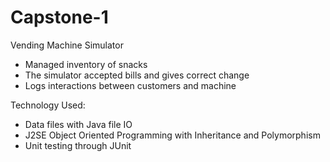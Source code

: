 # Capstone-1
Vending Machine Simulator
- Managed inventory of snacks
- The simulator accepted bills and gives correct change 
- Logs interactions between customers and machine
 
Technology Used: 
- Data files with Java file IO
- J2SE Object Oriented Programming with Inheritance and Polymorphism 
- Unit testing through JUnit
